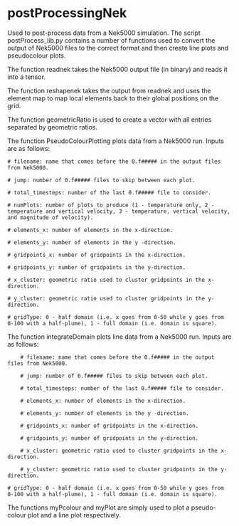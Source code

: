 # postProcessingNek
Used to post-process data from a Nek5000 simulation.  The script postProcess_lib.py contains a number of functions used to convert the output of Nek5000 files to the correct format and then create line plots and pseudocolour plots.

The function readnek takes the Nek5000 output file (in binary) and reads it into a tensor.

The function reshapenek takes the output from readnek and uses the element map to map local elements back to their global positions on the grid.

The function geometricRatio is used to create a vector with all entries separated by geometric ratios.

The function PseudoColourPlotting plots data from a Nek5000 run.  Inputs are as follows:

	# filename: name that comes before the 0.f##### in the output files from Nek5000.

	# jump: number of 0.f##### files to skip between each plot.

	# total_timesteps: number of the last 0.f##### file to consider.

	# numPlots: number of plots to produce (1 - temperature only, 2 - temperature and vertical velocity, 3 - temperature, vertical velocity, and magnitude of velocity).

	# elements_x: number of elements in the x-direction.

	# elements_y: number of elements in the y -direction.

	# gridpoints_x: number of gridpoints in the x-direction.

	# gridpoints_y: number of gridpoints in the y-direction.

	# x_cluster: geometric ratio used to cluster gridpoints in the x-direction.

	# y_cluster: geometric ratio used to cluster gridpoints in the y-direction.

	# gridType: 0 - half domain (i.e. x goes from 0-50 while y goes from 0-100 with a half-plume), 1 - full domain (i.e. domain is square).

The function integrateDomain plots line data from a Nek5000 run.  Inputs are as follows:

        # filename: name that comes before the 0.f##### in the output files from Nek5000.

        # jump: number of 0.f##### files to skip between each plot.

        # total_timesteps: number of the last 0.f##### file to consider.

        # elements_x: number of elements in the x-direction.

        # elements_y: number of elements in the y -direction.

        # gridpoints_x: number of gridpoints in the x-direction.

        # gridpoints_y: number of gridpoints in the y-direction.

        # x_cluster: geometric ratio used to cluster gridpoints in the x-direction.

        # y_cluster: geometric ratio used to cluster gridpoints in the y-direction.

	# gridType: 0 - half domain (i.e. x goes from 0-50 while y goes from 0-100 with a half-plume), 1 - full domain (i.e. domain is square).

The functions myPcolour and myPlot are simply used to plot a pseudo-colour plot and a line plot respectively.

